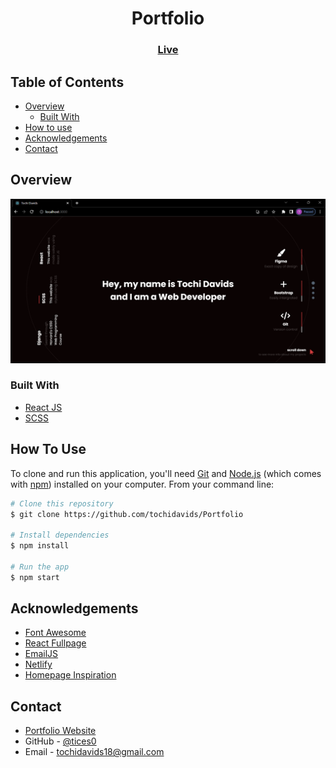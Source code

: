<!-- Please update value in the {}  -->

<h1 align="center">Portfolio</h1>

<div align="center">
  <h3>
    <a href="https://tochidavids.netlify.app">
      Live
    </a>
  </h3>
</div>

<!-- TABLE OF CONTENTS -->

## Table of Contents

-   [Overview](#overview)
    -   [Built With](#built-with)
-   [How to use](#how-to-use)
-   [Acknowledgements](#acknowledgements)
-   [Contact](#contact)

<!-- OVERVIEW -->

## Overview

![screenshot](./screenshot.png)

### Built With

<!-- This section should list any major frameworks that you built your project using. Here are a few examples.-->

-   [React JS](https://reactjs.org/)
-   [SCSS](https://sass-lang.com/)

## How To Use

<!-- Example: -->

To clone and run this application, you'll need [Git](https://git-scm.com) and [Node.js](https://nodejs.org/en/download/) (which comes with [npm](http://npmjs.com)) installed on your computer. From your command line:

```bash
# Clone this repository
$ git clone https://github.com/tochidavids/Portfolio

# Install dependencies
$ npm install

# Run the app
$ npm start
```

## Acknowledgements

<!-- This section should list any articles or add-ons/plugins that helps you to complete the project. This is optional but it will help you in the future. For example: -->

-   [Font Awesome](https://fontawesome.com/)
-   [React Fullpage](https://reactjsexample.com/a-react-implementation-of-fullpage-js/)
-   [EmailJS](https://emailjs.com)
-   [Netlify](https://netlify.com/)
-   [Homepage Inspiration](https://cdn.dribbble.com/users/1665579/screenshots/11106956/media/ad7637ac30cc1f116ffaea3b970b4fa7.jpg)

## Contact

-   [Portfolio Website](https://tochidavids.netlify.app)
-   GitHub - [@tices0](https://github.com/tochidavids)
-   Email - tochidavids18@gmail.com
